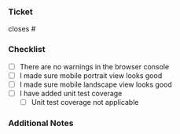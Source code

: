 ### Ticket
closes #

### Checklist
- [ ] There are no warnings in the browser console
- [ ] I made sure mobile portrait view looks good
- [ ] I made sure mobile landscape view looks good
- [ ] I have added unit test coverage
	- [ ] Unit test coverage not applicable

### Additional Notes
